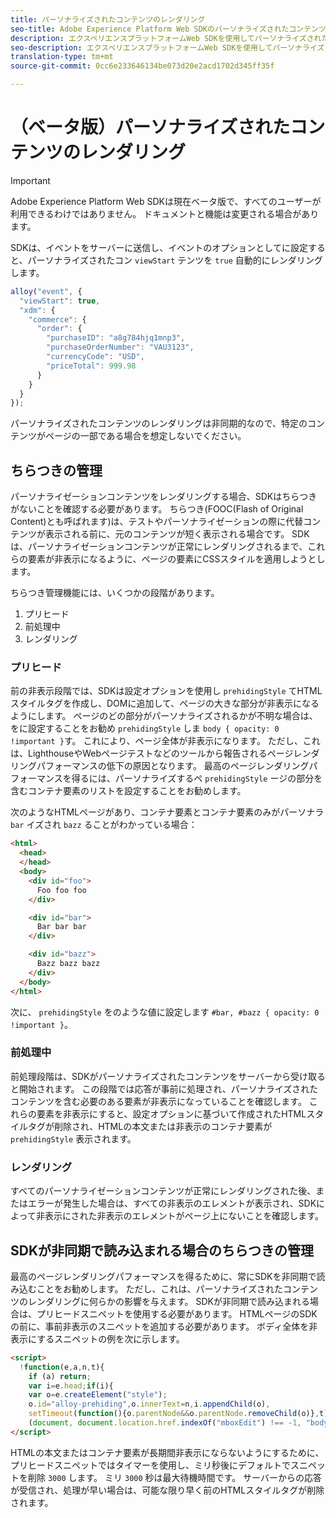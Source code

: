 ```yaml
---
title: パーソナライズされたコンテンツのレンダリング
seo-title: Adobe Experience Platform Web SDKのパーソナライズされたコンテンツのレンダリング
description: エクスペリエンスプラットフォームWeb SDKを使用してパーソナライズされたコンテンツをレンダリングする方法を説明します。
seo-description: エクスペリエンスプラットフォームWeb SDKを使用してパーソナライズされたコンテンツをレンダリングする方法を説明します。
translation-type: tm+mt
source-git-commit: 0cc6e233646134be073d20e2acd1702d345ff35f

---
```



# （ベータ版）パーソナライズされたコンテンツのレンダリング

>[!IMPORTANT]
>
>Adobe Experience Platform Web SDKは現在ベータ版で、すべてのユーザーが利用できるわけではありません。 ドキュメントと機能は変更される場合があります。

SDKは、イベントをサーバーに送信し、イベントのオプションとしてに設定すると、パーソナライズされたコン `viewStart` テンツを `true` 自動的にレンダリングします。

```javascript
alloy("event", {
  "viewStart": true,
  "xdm": {
    "commerce": {
      "order": {
        "purchaseID": "a8g784hjq1mnp3",
        "purchaseOrderNumber": "VAU3123",
        "currencyCode": "USD",
        "priceTotal": 999.98
      }
    }
  }
});
```

パーソナライズされたコンテンツのレンダリングは非同期的なので、特定のコンテンツがページの一部である場合を想定しないでください。

## ちらつきの管理

パーソナライゼーションコンテンツをレンダリングする場合、SDKはちらつきがないことを確認する必要があります。 ちらつき(FOOC(Flash of Original Content)とも呼ばれます)は、テストやパーソナライゼーションの際に代替コンテンツが表示される前に、元のコンテンツが短く表示される場合です。 SDKは、パーソナライゼーションコンテンツが正常にレンダリングされるまで、これらの要素が非表示になるように、ページの要素にCSSスタイルを適用しようとします。

ちらつき管理機能には、いくつかの段階があります。

1. プリヒード
1. 前処理中
1. レンダリング

### プリヒード

前の非表示段階では、SDKは設定オプションを使用し `prehidingStyle` てHTMLスタイルタグを作成し、DOMに追加して、ページの大きな部分が非表示になるようにします。 ページのどの部分がパーソナライズされるかが不明な場合は、をに設定することをお勧め `prehidingStyle` しま `body { opacity: 0 !important }`す。 これにより、ページ全体が非表示になります。 ただし、これは、LighthouseやWebページテストなどのツールから報告されるページレンダリングパフォーマンスの低下の原因となります。 最高のページレンダリングパフォーマンスを得るには、パーソナライズするペ `prehidingStyle` ージの部分を含むコンテナ要素のリストを設定することをお勧めします。

次のようなHTMLページがあり、コンテナ要素とコンテナ要素のみがパーソナラ `bar` イズされ `bazz` ることがわかっている場合：

```html
<html>
  <head>
  </head>
  <body>
    <div id="foo">
      Foo foo foo
    </div>

    <div id="bar">
      Bar bar bar
    </div>

    <div id="bazz">
      Bazz bazz bazz
    </div>
  </body>
</html>
```

次に、 `prehidingStyle` をのような値に設定します `#bar, #bazz { opacity: 0 !important }`。

### 前処理中

前処理段階は、SDKがパーソナライズされたコンテンツをサーバーから受け取ると開始されます。 この段階では応答が事前に処理され、パーソナライズされたコンテンツを含む必要のある要素が非表示になっていることを確認します。 これらの要素を非表示にすると、設定オプションに基づいて作成されたHTMLスタイルタグが削除され、HTMLの本文または非表示のコンテナ要素が `prehidingStyle` 表示されます。

### レンダリング

すべてのパーソナライゼーションコンテンツが正常にレンダリングされた後、またはエラーが発生した場合は、すべての非表示のエレメントが表示され、SDKによって非表示にされた非表示のエレメントがページ上にないことを確認します。

## SDKが非同期で読み込まれる場合のちらつきの管理

最高のページレンダリングパフォーマンスを得るために、常にSDKを非同期で読み込むことをお勧めします。 ただし、これは、パーソナライズされたコンテンツのレンダリングに何らかの影響を与えます。 SDKが非同期で読み込まれる場合は、プリヒードスニペットを使用する必要があります。 HTMLページのSDKの前に、事前非表示のスニペットを追加する必要があります。 ボディ全体を非表示にするスニペットの例を次に示します。

```html
<script>
  !function(e,a,n,t){
    if (a) return;
    var i=e.head;if(i){
    var o=e.createElement("style");
    o.id="alloy-prehiding",o.innerText=n,i.appendChild(o),
    setTimeout(function(){o.parentNode&&o.parentNode.removeChild(o)},t)}}
    (document, document.location.href.indexOf("mboxEdit") !== -1, "body { opacity: 0 !important }", 3000);
</script>
```

HTMLの本文またはコンテナ要素が長期間非表示にならないようにするために、プリヒードスニペットではタイマーを使用し、ミリ秒後にデフォルトでスニペットを削除 `3000` します。 ミリ `3000` 秒は最大待機時間です。 サーバーからの応答が受信され、処理が早い場合は、可能な限り早く前のHTMLスタイルタグが削除されます。

